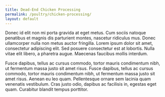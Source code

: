 ```yaml
---
title: Dead-End Chicken Processing
permalink: /poultry/chicken-processing/
layout: default
---
```


Donec id elit non mi porta gravida at eget metus. Cum sociis natoque penatibus et magnis dis parturient montes, nascetur ridiculus mus. Donec ullamcorper nulla non metus auctor fringilla. Lorem ipsum dolor sit amet, consectetur adipiscing elit. Sed posuere consectetur est at lobortis. Nulla vitae elit libero, a pharetra augue. Maecenas faucibus mollis interdum.Fusce dapibus, tellus ac cursus commodo, tortor mauris condimentum nibh, ut fermentum massa justo sit amet risus. Fusce dapibus, tellus ac cursus commodo, tortor mauris condimentum nibh, ut fermentum massa justo sit amet risus. Aenean eu leo quam. Pellentesque ornare sem lacinia quam venenatis vestibulum. Cras justo odio, dapibus ac facilisis in, egestas eget quam. Curabitur blandit tempus porttitor.
